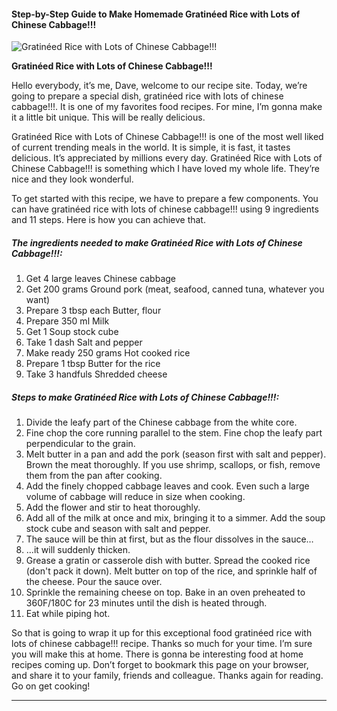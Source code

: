             

#### Step-by-Step Guide to Make Homemade Gratinéed Rice with Lots of Chinese Cabbage!!!

![Gratinéed Rice with Lots of Chinese Cabbage!!!](https://img-global.cpcdn.com/recipes/5165484413550592/751x532cq70/gratineed-rice-with-lots-of-chinese-cabbage-recipe-main-photo.jpg)

**Gratinéed Rice with Lots of Chinese Cabbage!!!**

Hello everybody, it’s me, Dave, welcome to our recipe site. Today, we’re going to prepare a special dish, gratinéed rice with lots of chinese cabbage!!!. It is one of my favorites food recipes. For mine, I’m gonna make it a little bit unique. This will be really delicious.

Gratinéed Rice with Lots of Chinese Cabbage!!! is one of the most well liked of current trending meals in the world. It is simple, it is fast, it tastes delicious. It’s appreciated by millions every day. Gratinéed Rice with Lots of Chinese Cabbage!!! is something which I have loved my whole life. They’re nice and they look wonderful.

To get started with this recipe, we have to prepare a few components. You can have gratinéed rice with lots of chinese cabbage!!! using 9 ingredients and 11 steps. Here is how you can achieve that.

##### The ingredients needed to make Gratinéed Rice with Lots of Chinese Cabbage!!!:

1.  Get 4 large leaves Chinese cabbage
2.  Get 200 grams Ground pork (meat, seafood, canned tuna, whatever you want)
3.  Prepare 3 tbsp each Butter, flour
4.  Prepare 350 ml Milk
5.  Get 1 Soup stock cube
6.  Take 1 dash Salt and pepper
7.  Make ready 250 grams Hot cooked rice
8.  Prepare 1 tbsp Butter for the rice
9.  Take 3 handfuls Shredded cheese

##### Steps to make Gratinéed Rice with Lots of Chinese Cabbage!!!:

1.  Divide the leafy part of the Chinese cabbage from the white core.
2.  Fine chop the core running parallel to the stem. Fine chop the leafy part perpendicular to the grain.
3.  Melt butter in a pan and add the pork (season first with salt and pepper). Brown the meat thoroughly. If you use shrimp, scallops, or fish, remove them from the pan after cooking.
4.  Add the finely chopped cabbage leaves and cook. Even such a large volume of cabbage will reduce in size when cooking.
5.  Add the flower and stir to heat thoroughly.
6.  Add all of the milk at once and mix, bringing it to a simmer. Add the soup stock cube and season with salt and pepper.
7.  The sauce will be thin at first, but as the flour dissolves in the sauce…
8.  …it will suddenly thicken.
9.  Grease a gratin or casserole dish with butter. Spread the cooked rice (don't pack it down). Melt butter on top of the rice, and sprinkle half of the cheese. Pour the sauce over.
10.  Sprinkle the remaining cheese on top. Bake in an oven preheated to 360F/180C for 23 minutes until the dish is heated through.
11.  Eat while piping hot.

So that is going to wrap it up for this exceptional food gratinéed rice with lots of chinese cabbage!!! recipe. Thanks so much for your time. I’m sure you will make this at home. There is gonna be interesting food at home recipes coming up. Don’t forget to bookmark this page on your browser, and share it to your family, friends and colleague. Thanks again for reading. Go on get cooking!

* * *